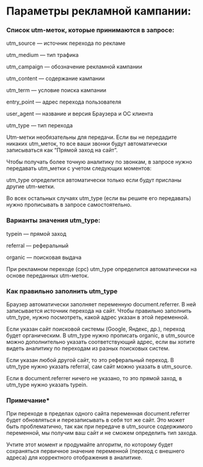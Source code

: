 # Параметры рекламной кампании:

 
### Список utm-меток, которые принимаются в запросе:

utm_source — источник перехода по рекламе

utm_medium — тип трафика

utm_campaign — обозначение рекламной кампании

utm_content — содержание кампании

utm_term — условие поиска кампании

entry_point — адрес перехода пользователя

user_agent — название и версия Браузера и ОС клиента

utm_type — тип перехода

Utm-метки необязательны для передачи. Если вы не передадите никаких utm_меток, то все ваши звонки будут автоматически записываться как “Прямой заход на сайт”.

Чтобы получать более точную аналитику по звонкам, в запросе нужно передавать utm_метки с учетом следующих моментов:

utm_type определится автоматически только если будут присланы другие utm-метки.

Во всех остальных случаях utm_type (если вы решите его передавать) нужно прописывать в запросе самостоятельно.

### Варианты значения utm_type:

typein — прямой заход

referral — реферальный

organic — поисковая выдача

При рекламном переходе (cpc) utm_type определится автоматически на основе переданных utm-меток.

### Как правильно заполнить utm_type

Браузер автоматически заполняет переменную document.referrer. В ней записывается источник перехода на сайт. Чтобы правильно заполнить utm_type, нужно посмотреть, какой адрес указан в этой переменной.

Если указан сайт поисковой системы (Google, Яндекс, др.), переход будет органическим. В utm_type нужно прописать organic, в utm_source можно дополнительно указать соответствующий адрес, если вы хотите видеть аналитику по переходам из разных поисковых систем.

Если указан любой другой сайт, то это реферальный переход. В utm_type нужно указать referral, сам сайт можно указать в utm_source.

Если в document.referrer ничего не указано, то это прямой заход, в utm_type нужно указать typein.

### Примечание*

При переходе в пределах одного сайта переменная document.referrer будет обновляться и перезаписывать в себя тот же сайт. Это может быть проблематично, так как при передаче в utm_source содержимого переменной, мы получим ваш сайт и не сможем определить тип захода.

Учтите этот момент и продумайте алгоритм, по которому будет сохраняться первичное значение переменной (переход с внешнего адреса) для корректного отображения в аналитике.